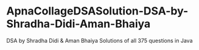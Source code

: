 # ApnaCollageDSASolution-DSA-by-Shradha-Didi-Aman-Bhaiya
DSA by Shradha Didi &amp; Aman Bhaiya Solutions of all 375 questions in Java 
